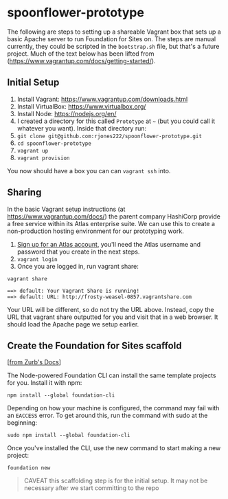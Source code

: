 # spoonflower-prototype

The following are steps to setting up a shareable Vagrant box that sets up a basic Apache server to run Foundation for Sites on. The steps are manual currently, they could be scripted in the `bootstrap.sh` file, but that's a future project. Much of the text below has been lifted from (https://www.vagrantup.com/docs/getting-started/).

## Initial Setup

1. Install Vagrant: https://www.vagrantup.com/downloads.html
2. Install VirtualBox: https://www.virtualbox.org/
3. Install Node: https://nodejs.org/en/
4. I created a directory for this called `Prototype` at `~` (but you could call it whatever you want). Inside that directory run:
5. `git clone git@github.com:rjones222/spoonflower-prototype.git`
6. `cd spoonflower-prototype`
7. `vagrant up`
8. `vagrant provision`

You now should have a box you can can `vagrant ssh` into.

## Sharing

In the basic Vagrant setup instructions (at https://www.vagrantup.com/docs/) the parent company HashiCorp provide a free service within its Atlas enterprise suite. We can use this to create a non-production hosting environment for our prototyping work.

1. [Sign up for an Atlas account](https://atlas.hashicorp.com/account/new), you'll need the Atlas username and password that you create in the next steps.
2. `vagrant login`
3. Once you are logged in, run vagrant share:

`vagrant share`

```
==> default: Your Vagrant Share is running!
==> default: URL: http://frosty-weasel-0857.vagrantshare.com
```

Your URL will be different, so do not try the URL above. Instead, copy the URL that vagrant share outputted for you and visit that in a web browser. It should load the Apache page we setup earlier.

## Create the Foundation for Sites scaffold
[[from Zurb's Docs](http://foundation.zurb.com/sites/docs/installation.html)]

The Node-powered Foundation CLI can install the same template projects for you. Install it with npm:

`npm install --global foundation-cli`

Depending on how your machine is configured, the command may fail with an `EACCESS` error. To get around this, run the command with sudo at the beginning:

`sudo npm install --global foundation-cli`

Once you've installed the CLI, use the new command to start making a new project:

`foundation new`

> CAVEAT this scaffolding step is for the initial setup. It may not be necessary after we start committing to the repo
